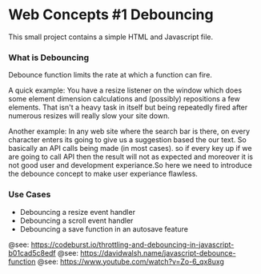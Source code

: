 # Web Concepts #1 Debouncing
This small project contains a simple HTML and Javascript file.

### What is Debouncing
Debounce function limits the rate at which a function can fire. 

A quick example:  You have a resize listener on the window which does some element dimension calculations and (possibly)  repositions a few elements.  That isn't a heavy task in itself but being repeatedly fired after numerous resizes will really slow your site down.

Another example: In any web site where the search bar is there, on every character enters its going to give us a suggestion based the our text. So basically an API calls being made (in most cases). so if every key up if we are going to call API then the result will not as expected and moreover it is not good user and development experiance.So here we need to introduce the debounce concept to make user experiance flawless.

### Use Cases
- Debouncing a resize event handler
- Debouncing a scroll event handler
- Debouncing a save function in an autosave feature



@see: https://codeburst.io/throttling-and-debouncing-in-javascript-b01cad5c8edf
@see: https://davidwalsh.name/javascript-debounce-function
@see: https://www.youtube.com/watch?v=Zo-6_qx8uxg


